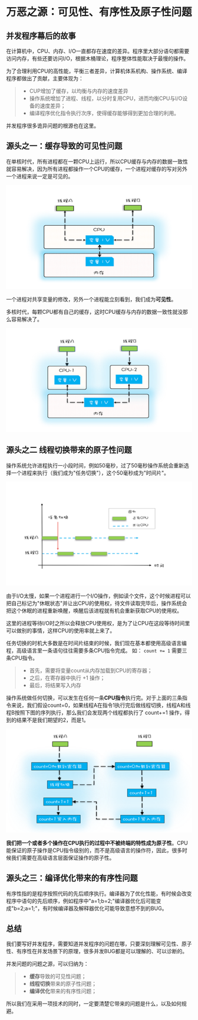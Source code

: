 # 万恶之源：可见性、有序性及原子性问题

## 并发程序幕后的故事

在计算机中，CPU、内存、I/O一直都存在速度的差异。程序里大部分语句都需要访问内存，有些还要访问I/O，根据木桶理论，程序整体性能取决于最慢的操作。

为了合理利用CPU的高性能，平衡三者差异，计算机体系机构、操作系统、编译程序都做出了贡献，主要体现为：

> * CUP增加了缓存，以均衡与内存的速度差异
> * 操作系统增加了进程、线程，以分时复用CPU，进而均衡CPU与I/O设备的速度差异；
> * 编译程序优化指令执行次序，使得缓存能够得到更加合理的利用。

并发程序很多诡异问题的根源也在这里。

## 源头之一：缓存导致的可见性问题

在单核时代，所有进程都在一颗CPU上运行，所以CPU缓存与内存的数据一致性就容易解决，因为所有进程都操作一个CPU的缓存，一个进程对缓存的写对另外一个进程来说一定是可见的。

![](images/origin/one_cpu.png)

一个进程对共享变量的修改，另外一个进程能立刻看到，我们成为**可见性**。

多核时代，每颗CPU都有自己的缓存，这时CPU缓存与内存的数据一致性就没那么容易解决了。

![](images/origin/more_cpu.png)

## 源头之二 线程切换带来的原子性问题

操作系统允许进程执行一小段时间，例如50毫秒，过了50毫秒操作系统会重新选择一个进程来执行（我们成为"任务切换"），这个50毫秒成为"时间片"。

![](images/origin/time.png)

由于I/O太慢，如果一个进程进行一个I/O操作，例如读个文件，这个时候进程可以把自己标记为"休眠状态"并让出CPU的使用权，待文件读取完毕后，操作系统会把这个休眠的进程重新唤醒，唤醒后该进程就有机会重新获取CPU的使用权。

这里的进程等待I/O时之所以会释放CPU使用权，是为了让CPU在这段等待时间里可以做别的事情，这样CPU的使用率就上来了。

任务切换的时机大多数是在时间片结束的时候，我们现在基本都使用高级语言编程，高级语言里一条语句往往需要多条CPU指令完成。
如：
`
    count += 1
`
需要三条CPU指令。

> * 首先，需要将变量count从内存加载到CPU的寄存器；
> * 之后，在寄存器中执行 +1 操作；
> * 最后，将结果写入内存

操作系统做任何切换，可以发生在任何一条**CPU指令**执行完。对于上面的三条指令来说，我们假设count=0，如果线程A在指令1执行完后做线程切换，线程A和线程B按照下图的序列执行，那么我们会发现两个线程都执行了 count+=1 操作，得到的结果不是我们期望的2，而是1。

![](images/origin/thread.png)

**我们把一个或者多个操作在CPU执行的过程中不被终端的特性成为原子性**。CPU能保证的原子操作是CPU指令级别的，而不是高级语言的操作符，因此，很多时候我们需要在高级语言层面保证操作的原子性。

## 源头之三：编译优化带来的有序性问题

有序性指的是程序按照代码的先后顺序执行。编译器为了优化性能，有时候会改变程序中语句的先后顺序，例如程序中"a=1;b=2;"编译器优化后可能变成"b=2;a=1;"，有时候编译器及解释器优化可能导致意想不到的BUG。


## 总结

我们要写好并发程序，需要知道并发程序的问题在哪，只要深刻理解可见性、原子性、有序性在并发场景下的原理，很多并发BUG都是可以理解的、可以诊断的。

并发问题的问题之源，可以归纳为：

> * **缓存**导致的可见性问题；
> * **线程切换**带来的原子性问题；
> * **编译优化**带来的有序性问题；

所以我们在采用一项技术的同时，一定要清楚它带来的问题是什么，以及如何规避。




